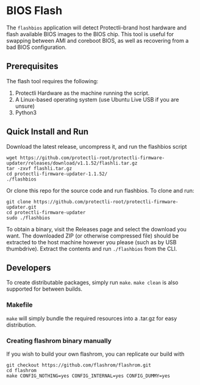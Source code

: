 # BIOS Flash

The ```flashbios``` application will detect Protectli-brand host hardware and flash available BIOS images to the BIOS chip. This tool is useful for swapping between AMI and coreboot BIOS, as well as recovering from a bad BIOS configuration.

## Prerequisites

The flash tool requires the following:

1. Protectli Hardware as the machine running the script.
1. A Linux-based operating system (use Ubuntu Live USB if you are unsure)
1. Python3

## Quick Install and Run

Download the latest release, uncompress it, and run the flashbios script

```
wget https://github.com/protectli-root/protectli-firmware-updater/releases/download/v1.1.52/flashli.tar.gz
tar -zxvf flashli.tar.gz
cd protectli-firmware-updater-1.1.52/
./flashbios
```

Or clone this repo for the source code and run flashbios. To clone and run:

```
git clone https://github.com/protectli-root/protectli-firmware-updater.git
cd protectli-firmware-updater
sudo ./flashbios
```

To obtain a binary, visit the Releases page and select the download you want. The downloaded ZIP (or otherwise compressed file) should be extracted to the host machine however you please (such as by USB thumbdrive). Extract the contents and run ```./flashbios``` from the CLI.

## Developers

To create distributable packages, simply run ```make```. ```make clean``` is also supported for between builds.

### Makefile

```make``` will simply bundle the required resources into a .tar.gz for easy distribution.

### Creating flashrom binary manually

If you wish to build your own flashrom, you can replicate our build with

```
git checkout https://github.com/flashrom/flashrom.git
cd flashrom
make CONFIG_NOTHING=yes CONFIG_INTERNAL=yes CONFIG_DUMMY=yes
```
